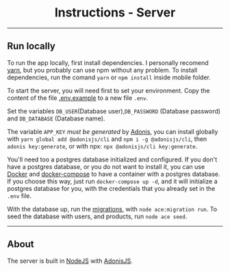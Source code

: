 <div align="center">
  <h1>Instructions - Server</h1>
</div>

---

## Run locally

To run the app locally, first install dependencies. I personally recomend [yarn](https://yarnpkg.com), but you probably can use npm without any problem.
To install dependencies, run the comand `yarn` or `npm install` inside mobile folder.

To start the server, you will need first to set your environment. Copy the content of the file [.env.example](https://github.com/thejoaov/totvs-challenge/blob/master/server/.env.example) to a new file `.env`.

Set the variables `DB_USER`(Database user),`DB_PASSWORD` (Database password) and `DB_DATABASE` (Database name).

The variable `APP_KEY` _must be generated_ by [Adonis](https://adonisjs.com/), you can install globally with `yarn global add @adonisjs/cli` and `npm i -g @adonisjs/cli`, then `adonis key:generate`, or with npx: `npx @adonisjs/cli key:generate`.

You'll need too a postgres database initialized and configured. If you don't have a postgres database, or you do not want to install it, you can use [Docker](https://www.docker.com/) and [docker-compose](https://docs.docker.com/compose/) to have a container with a postgres database. If you choose this way, just run `docker-compose up -d`, and it will initialize a postgres database for you, with the credentials that you already set in the `.env` file.

With the database up, run the [migrations](https://adonisjs.com/docs/4.1/migrations), with `node ace:migration run`. To seed the database with users, and products, run `node ace seed`.

---

## About

The server is built in [NodeJS](https://nodejs.org) with [AdonisJS](https://adonisjs.com/).
